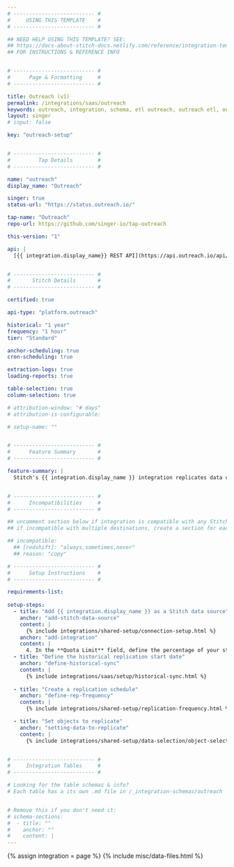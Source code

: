 ```yaml
---
# -------------------------- #
#     USING THIS TEMPLATE    #
# -------------------------- #

## NEED HELP USING THIS TEMPLATE? SEE:
## https://docs-about-stitch-docs.netlify.com/reference/integration-templates/saas/
## FOR INSTRUCTIONS & REFERENCE INFO


# -------------------------- #
#      Page & Formatting     #
# -------------------------- #

title: Outreach (v1)
permalink: /integrations/saas/outreach
keywords: outreach, integration, schema, etl outreach, outreach etl, outreach schema
layout: singer
# input: false

key: "outreach-setup"


# -------------------------- #
#         Tap Details        #
# -------------------------- #

name: "outreach"
display_name: "Outreach"

singer: true
status-url: "https://status.outreach.io/"

tap-name: "Outreach"
repo-url: https://github.com/singer-io/tap-outreach

this-version: "1"

api: |
  [{{ integration.display_name}} REST API](https://api.outreach.io/api/v2/docs){:target="new"}


# -------------------------- #
#       Stitch Details       #
# -------------------------- #

certified: true

api-type: "platform.outreach"

historical: "1 year"
frequency: "1 hour"
tier: "Standard"

anchor-scheduling: true
cron-scheduling: true

extraction-logs: true
loading-reports: true

table-selection: true
column-selection: true

# attribution-window: "# days"
# attribution-is-configurable: 

# setup-name: ""


# -------------------------- #
#      Feature Summary       #
# -------------------------- #

feature-summary: |
  Stitch's {{ integration.display_name }} integration replicates data using the {{ integration.api | flatify | strip }}. Refer to the [Schema](#schema) section for a list of objects available for replication.


# -------------------------- #
#      Incompatibilities     #
# -------------------------- #

## uncomment section below if integration is compatible with any Stitch destinations
## if incompatible with multiple destinations, create a section for each destination

## incompatible:
  ## [redshift]: "always,sometimes,never"
  ## reason: "copy" 

# -------------------------- #
#      Setup Instructions    #
# -------------------------- #

requirements-list:
  
setup-steps:
  - title: "Add {{ integration.display_name }} as a Stitch data source"
    anchor: "add-stitch-data-source"
    content: |
      {% include integrations/shared-setup/connection-setup.html %}
    anchor: "add-integration"
    content: |
      4. In the **Quota Limit** field, define the percentage of your standard {{ integration.display_name }} API quota Stitch is allowed to use. This is an optional field. Before you define the limit, refer to the [{{ integration.display_name }} API documentation](https://api.outreach.io/api/v2/docs#rate-limiting) to learn about your {{ integration.display_name }} rate limit.
  - title: "Define the historical replication start date"
    anchor: "define-historical-sync"
    content: |
      {% include integrations/saas/setup/historical-sync.html %}
  
  - title: "Create a replication schedule"
    anchor: "define-rep-frequency"
    content: |
      {% include integrations/shared-setup/replication-frequency.html %}

  - title: "Set objects to replicate"
    anchor: "setting-data-to-replicate"
    content: |
      {% include integrations/shared-setup/data-selection/object-selection.html %}


# -------------------------- #
#     Integration Tables     #
# -------------------------- #

# Looking for the table schemas & info?
# Each table has a its own .md file in /_integration-schemas/outreach


# Remove this if you don't need it:
# schema-sections:
#  - title: ""
#    anchor: ""
#    content: |
---
```

{% assign integration = page %}
{% include misc/data-files.html %}